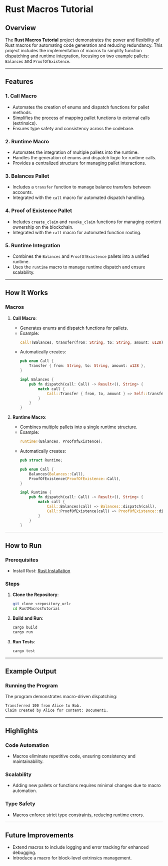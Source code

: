 
# Rust Macros Tutorial

## Overview
The **Rust Macros Tutorial** project demonstrates the power and flexibility of Rust macros for automating code generation and reducing redundancy. This project includes the implementation of macros to simplify function dispatching and runtime integration, focusing on two example pallets: `Balances` and `ProofOfExistence`.

---

## Features

### 1. **Call Macro**
- Automates the creation of enums and dispatch functions for pallet methods.
- Simplifies the process of mapping pallet functions to external calls (extrinsics).
- Ensures type safety and consistency across the codebase.

### 2. **Runtime Macro**
- Automates the integration of multiple pallets into the runtime.
- Handles the generation of enums and dispatch logic for runtime calls.
- Provides a centralized structure for managing pallet interactions.

### 3. **Balances Pallet**
- Includes a `transfer` function to manage balance transfers between accounts.
- Integrated with the `call` macro for automated dispatch handling.

### 4. **Proof of Existence Pallet**
- Includes `create_claim` and `revoke_claim` functions for managing content ownership on the blockchain.
- Integrated with the `call` macro for automated function routing.

### 5. **Runtime Integration**
- Combines the `Balances` and `ProofOfExistence` pallets into a unified runtime.
- Uses the `runtime` macro to manage runtime dispatch and ensure scalability.

---

## How It Works

### Macros
1. **Call Macro**:
   - Generates enums and dispatch functions for pallets.
   - Example:
     ```rust
     call!(Balances, transfer(from: String, to: String, amount: u128) -> Result<(), String>);
     ```
   - Automatically creates:
     ```rust
     pub enum Call {
         Transfer { from: String, to: String, amount: u128 },
     }

     impl Balances {
         pub fn dispatch(call: Call) -> Result<(), String> {
             match call {
                 Call::Transfer { from, to, amount } => Self::transfer(from, to, amount),
             }
         }
     }
     ```

2. **Runtime Macro**:
   - Combines multiple pallets into a single runtime structure.
   - Example:
     ```rust
     runtime!(Balances, ProofOfExistence);
     ```
   - Automatically creates:
     ```rust
     pub struct Runtime;

     pub enum Call {
         Balances(Balances::Call),
         ProofOfExistence(ProofOfExistence::Call),
     }

     impl Runtime {
         pub fn dispatch(call: Call) -> Result<(), String> {
             match call {
                 Call::Balances(call) => Balances::dispatch(call),
                 Call::ProofOfExistence(call) => ProofOfExistence::dispatch(call),
             }
         }
     }
     ```

---

## How to Run

### Prerequisites
- Install Rust: [Rust Installation](https://www.rust-lang.org/tools/install)

### Steps
1. **Clone the Repository**:
   ```bash
   git clone <repository_url>
   cd RustMacrosTutorial
   ```

2. **Build and Run**:
   ```bash
   cargo build
   cargo run
   ```

3. **Run Tests**:
   ```bash
   cargo test
   ```

---

## Example Output

### Running the Program
The program demonstrates macro-driven dispatching:

```bash
Transferred 100 from Alice to Bob.
Claim created by Alice for content: Document1.
```

---

## Highlights

### **Code Automation**
- Macros eliminate repetitive code, ensuring consistency and maintainability.

### **Scalability**
- Adding new pallets or functions requires minimal changes due to macro automation.

### **Type Safety**
- Macros enforce strict type constraints, reducing runtime errors.

---

## Future Improvements
- Extend macros to include logging and error tracking for enhanced debugging.
- Introduce a macro for block-level extrinsics management.
